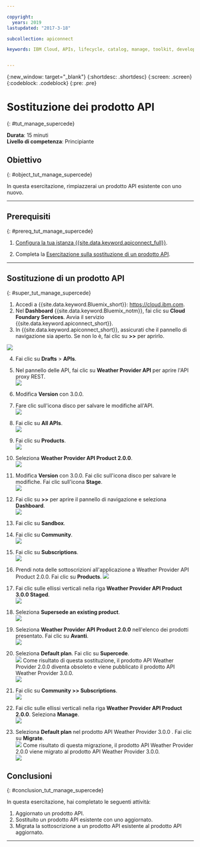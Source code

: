 ```yaml
---

copyright:
  years: 2019
lastupdated: "2017-3-18"

subcollection: apiconnect

keywords: IBM Cloud, APIs, lifecycle, catalog, manage, toolkit, develop, dev portal, tutorial


---
```


{:new_window: target="_blank"}
{:shortdesc: .shortdesc}
{:screen: .screen}
{:codeblock: .codeblock}
{:pre: .pre}

# Sostituzione dei prodotto API
{: #tut_manage_supercede}

**Durata**: 15 minuti  
**Livello di competenza**: Principiante  

## Obiettivo
{: #object_tut_manage_supercede}

In questa esercitazione, rimpiazzerai un prodotto API esistente con uno nuovo.

---
## Prerequisiti
{: #prereq_tut_manage_supercede}

1. [Configura la tua istanza {{site.data.keyword.apiconnect_full}}](/docs/services/apiconnect/tutorials?topic=apiconnect-tut_prereq_set_up_apic_instance).

2. Completa la [Esercitazione sulla sostituzione di un prodotto API](/docs/services/apiconnect/tutorials?topic=apiconnect-tut_manage_replace).

---

## Sostituzione di un prodotto API
{: #super_tut_manage_supercede}

1. Accedi a {{site.data.keyword.Bluemix_short}}: https://cloud.ibm.com.
2. Nel **Dashboard** {{site.data.keyword.Bluemix_notm}}, fai clic su **Cloud Foundary Services**. Avvia il servizio {{site.data.keyword.apiconnect_short}}. 
3. In {{site.data.keyword.apiconnect_short}}, assicurati che il pannello di navigazione sia aperto. Se non lo è, fai clic su **>>** per aprirlo.  

  ![](images/cloud-apic-dashboard.png)

4. Fai clic su **Drafts** > **APIs**.

5. Nel pannello delle API, fai clic su **Weather Provider API** per aprire l'API proxy REST.  
![](images/rep-api-list.png)

6. Modifica **Version** con 3.0.0.

7. Fare clic sull'icona disco per salvare le modifiche all'API.  
![](images/sup-change-version.png)

8. Fai clic su **All APIs**.  
![](images/rep-all-apis.png)

9. Fai clic su **Products**.  
![](images/sup-prods.png)

10.	Seleziona **Weather Provider API Product 2.0.0**.  
![](images/sup-draft-prod-list.png)

11.	Modifica **Version** con 3.0.0. Fai clic sull'icona disco per salvare le modifiche. Fai clic sull'icona **Stage**.  
![](images/sup-change-prod-vers-3.png)

12.	Fai clic su **>>** per aprire il pannello di navigazione e seleziona **Dashboard**.  
![](images/rep-dashboard.png)

13.	Fai clic su **Sandbox**.

14.	Fai clic su **Community**.  
![](images/sup-sand-dash.png)

15.	Fai clic su **Subscriptions**.  
![](images/sup-comm-orgs.png)

16.	Prendi nota delle sottoscrizioni all'applicazione a Weather Provider API Product 2.0.0. Fai clic su **Products**.
![](images/sup-scriptions-200.png)  

17.	Fai clic sulle ellissi verticali nella riga **Weather Provider API Product 3.0.0 Staged**.  
![](images/sup-stage-prod-3.png)

18.	Seleziona **Supersede an existing product**.  
![](images/sup-super-prod.png)

19.	Seleziona **Weather Provider API Product 2.0.0** nell'elenco dei prodotti presentato. Fai clic su **Avanti**.  
![](images/sup-super-dialog-1.png)

20.	Seleziona **Default plan**. Fai clic su **Supercede**.  
![](images/sup-super-dialog-2.png)
    Come risultato di questa sostituzione, il prodotto API Weather Provider 2.0.0 diventa obsoleto e viene pubblicato il prodotto API Weather Provider 3.0.0.  
![](images/sup-dash-prods-3.png) 
 
21.	Fai clic su **Community >> Subscriptions**.  
![](images/sup-scriptions-200.png)
 
22.	Fai clic sulle ellissi verticali nella riga **Weather Provider API Product 2.0.0**. Seleziona **Manage**.  
![](images/sup-dots-manage.png) 

23.	Seleziona **Default plan** nel prodotto API Weather Provider 3.0.0 . Fai clic su **Migrate**.  
![](images/sup-migrate-dialog.png)
    Come risultato di questa migrazione, il prodotto API Weather Provider 2.0.0 viene migrato al prodotto API Weather Provider 3.0.0.  
![](images/sup-migrated.png) 
 

 
## Conclusioni
{: #conclusion_tut_manage_supercede}

In questa esercitazione, hai completato le seguenti attività:

1. Aggiornato un prodotto API.
2. Sostituito un prodotto API esistente con uno aggiornato.
3. Migrata la sottoscrizione a un prodotto API esistente al prodotto API aggiornato.

---












